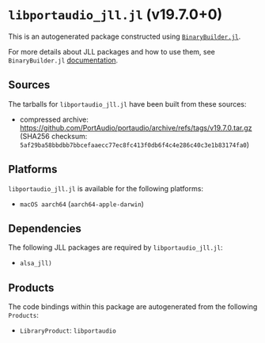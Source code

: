 # `libportaudio_jll.jl` (v19.7.0+0)

This is an autogenerated package constructed using [`BinaryBuilder.jl`](https://github.com/JuliaPackaging/BinaryBuilder.jl).

For more details about JLL packages and how to use them, see `BinaryBuilder.jl` [documentation](https://juliapackaging.github.io/BinaryBuilder.jl/dev/jll/).

## Sources

The tarballs for `libportaudio_jll.jl` have been built from these sources:

* compressed archive: https://github.com/PortAudio/portaudio/archive/refs/tags/v19.7.0.tar.gz (SHA256 checksum: `5af29ba58bbdbb7bbcefaaecc77ec8fc413f0db6f4c4e286c40c3e1b83174fa0`)

## Platforms

`libportaudio_jll.jl` is available for the following platforms:

* `macOS aarch64` (`aarch64-apple-darwin`)

## Dependencies

The following JLL packages are required by `libportaudio_jll.jl`:

* `alsa_jll)`

## Products

The code bindings within this package are autogenerated from the following `Products`:

* `LibraryProduct`: `libportaudio`
